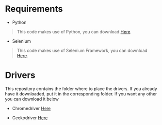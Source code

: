 # Requirements

  * Python 

> This code makes use of Python, you can download [Here](https://www.python.org/downloads/). 

  * Selenium

> This code makes use of Selenium Framework, you can download [Here](https://www.selenium.dev/downloads/). 

# Drivers

This repository contains the folder where to place the drivers. If you already have it downloaded, put it in the corresponding folder. If you want any other you can download it below


  * Chromedriver 
 [Here](https://chromedriver.chromium.org/downloads)

  * Geckodriver
  [Here](https://github.com/mozilla/geckodriver/releases)
